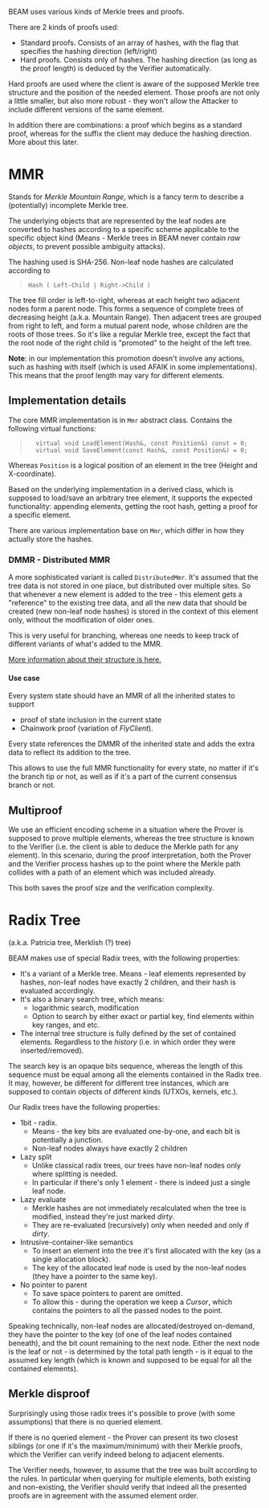 BEAM uses various kinds of Merkle trees and proofs.

There are 2 kinds of proofs used:
* Standard proofs. Consists of an array of hashes, with the flag that specifies the hashing direction (left/right)
* Hard proofs. Consists only of hashes. The hashing direction (as long as the proof length) is deduced by the Verifier automatically.

Hard proofs are used where the client is aware of the supposed Merkle tree structure and the position of the needed element. Those proofs are not only a little smaller, but also more robust - they won't allow the Attacker to include different versions of the same element.

In addition there are combinations: a proof which begins as a standard proof, whereas for the suffix the client may deduce the hashing direction. More about this later.

# MMR

Stands for _Merkle Mountain Range_, which is a fancy term to describe a (potentially) incomplete Merkle tree.

The underlying objects that are represented by the leaf nodes are converted to hashes according to a specific scheme applicable to the specific object kind (Means - Merkle trees in BEAM never contain _raw objects_, to prevent possible ambiguity attacks).

The hashing used is SHA-256. Non-leaf node hashes are calculated according to
> `Hash ( Left-Child | Right->Child )`

The tree fill order is left-to-right, whereas at each height two adjacent nodes form a parent node. This forms a sequence of complete trees of decreasing height (a.k.a. Mountain Range). Then adjacent trees are grouped from right to left, and form a mutual parent node, whose children are the roots of those trees. So it's like a regular Merkle tree, except the fact that the root node of the right child is "promoted" to the height of the left tree.

**Note**: in our implementation this promotion doesn't involve any actions, such as hashing with itself (which is used AFAIK in some implementations). This means that the proof length may vary for different elements.

## Implementation details

The core MMR implementation is in `Mmr` abstract class. Contains the following virtual functions:
> 		virtual void LoadElement(Hash&, const Position&) const = 0;
> 		virtual void SaveElement(const Hash&, const Position&) = 0;
Whereas `Position` is a logical position of an element in the tree (Height and X-coordinate).

Based on the underlying implementation in a derived class, which is supposed to load/save an arbitrary tree element, it supports the expected functionality: appending elements, getting the root hash, getting a proof for a specific element.

There are various implementation base on `Mmr`, which differ in how they actually store the hashes.

### DMMR - Distributed MMR


A more sophisticated variant is called `DistributedMmr`. It's assumed that the tree data is not stored in one place, but distributed over multiple sites. So that whenever a new element is added to the tree - this element gets a "reference" to the existing tree data, and all the new data that should be created (new non-leaf node hashes) is stored in the context of this element only, without the modification of older ones.

This is very useful for branching, whereas one needs to keep track of different variants of what's added to the MMR. 

[More information about their structure is here.](https://github.com/beam-mw/beam/wiki/DMMR-internal-layout)


#### Use case

Every system state should have an MMR of all the inherited states to support
 * proof of state inclusion in the current state
 * Chainwork proof (variation of _FlyClient_).

Every state references the DMMR of the inherited state and adds the extra data to reflect its addition to the tree.

This allows to use the full MMR functionality for every state, no matter if it's the branch tip or not, as well as if it's a part of the current consensus branch or not.

## Multiproof

We use an efficient encoding scheme in a situation where the Prover is supposed to prove multiple elements, whereas the tree structure is known to the Verifier (i.e. the client is able to deduce the Merkle path for any element). In this scenario, during the proof interpretation, both the Prover and the Verifier process hashes up to the point where the Merkle path collides with a path of an element which was included already.

This both saves the proof size and the verification complexity.

# Radix Tree

(a.k.a. Patricia tree, Merklish (?) tree)

BEAM makes use of special Radix trees, with the following properties:
* It's a variant of a Merkle tree. Means - leaf elements represented by hashes, non-leaf nodes have exactly 2 children, and their hash is evaluated accordingly.
* It's also a binary search tree, which means:
  * logarithmic search, modification
  * Option to search by either exact or partial key, find elements within key ranges, and etc.
* The internal tree structure is fully defined by the set of contained elements. Regardless to the _history_ (i.e. in which order they were inserted/removed).

The search key is an opaque bits sequence, whereas the length of this sequence must be equal among all the elements contained in the Radix tree. It may, however, be different for different tree instances, which are supposed to contain objects of different kinds (UTXOs, kernels, etc.).

Our Radix trees have the following properties:
* 1bit - radix. 
   * Means - the key bits are evaluated one-by-one, and each bit is potentially a junction.
   * Non-leaf nodes always have exactly 2 children
* Lazy split
   * Unlike classical radix trees, our trees have non-leaf nodes only where splitting is needed.
   * In particular if there's only 1 element - there is indeed just a single leaf node.
* Lazy evaluate
   * Merkle hashes are not immediately recalculated when the tree is modified, instead they're just marked _dirty_.
   * They are re-evaluated (recursively) only when needed and only if _dirty_.
* Intrusive-container-like semantics
   * To insert an element into the tree it's first allocated with the key (as a single allocation block).
   * The key of the allocated leaf node is used by the non-leaf nodes (they have a pointer to the same key).
* No pointer to parent
   * To save space pointers to parent are omitted.
   * To allow this - during the operation we keep a _Cursor_, which contains the pointers to all the passed nodes to the point.

Speaking technically, non-leaf nodes are allocated/destroyed on-demand, they have the pointer to the key (of one of the leaf nodes contained beneath), and the bit count remaining to the next node. Either the next node is the leaf or not - is determined by the total path length - is it equal to the assumed key length (which is known and supposed to be equal for all the contained elements).

## Merkle disproof

Surprisingly using those radix trees it's possible  to prove (with some assumptions) that there is no queried element.

If there is no queried element - the Prover can present its two closest siblings (or one if it's the maximum/minimum) with their Merkle proofs, which the Verifier can verify indeed belong to adjacent elements.

The Verifier needs, however, to assume that the tree was built according to the rules. In particular when querying for multiple elements, both existing and non-existing, the Verifier should verify that indeed all the presented proofs are in agreement with the assumed element order.
